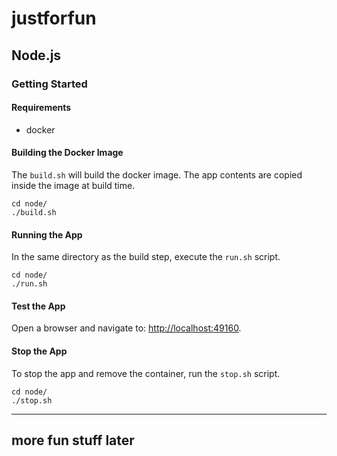 # justforfun

## Node.js

### Getting Started

#### Requirements

* docker

#### Building the Docker Image

The `build.sh` will build the docker image. The app contents are copied inside the image at build time.

    cd node/
    ./build.sh


#### Running the App

In the same directory as the build step, execute the `run.sh` script.

    cd node/
    ./run.sh


#### Test the App

Open a browser and navigate to: [http://localhost:49160](http://localhost:49160). 


#### Stop the App

To stop the app and remove the container, run the `stop.sh` script.

    cd node/
    ./stop.sh


<hr>

## more fun stuff later

